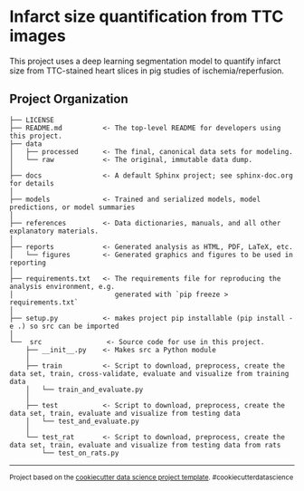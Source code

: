 Infarct size quantification from TTC images
==============================

This project uses a deep learning segmentation model to quantify infarct size from TTC-stained heart slices in pig studies of ischemia/reperfusion.

Project Organization
------------

    ├── LICENSE
    ├── README.md          <- The top-level README for developers using this project.
    ├── data
    │   ├── processed      <- The final, canonical data sets for modeling.
    │   └── raw            <- The original, immutable data dump.
    │
    ├── docs               <- A default Sphinx project; see sphinx-doc.org for details
    │
    ├── models             <- Trained and serialized models, model predictions, or model summaries
    │
    ├── references         <- Data dictionaries, manuals, and all other explanatory materials.
    │
    ├── reports            <- Generated analysis as HTML, PDF, LaTeX, etc.
    │   └── figures        <- Generated graphics and figures to be used in reporting
    │
    ├── requirements.txt   <- The requirements file for reproducing the analysis environment, e.g.
    │                         generated with `pip freeze > requirements.txt`
    │
    ├── setup.py           <- makes project pip installable (pip install -e .) so src can be imported
    │
    └──  src                <- Source code for use in this project.
        ├── __init__.py    <- Makes src a Python module
        │
        ├── train          <- Script to download, preprocess, create the data set, train, cross-validate, evaluate and visualize from training data
        │   └── train_and_evaluate.py
        │    
        ├── test           <- Script to download, preprocess, create the data set, train, evaluate and visualize from testing data
        │   └── test_and_evaluate.py
        │
        └── test_rat       <- Script to download, preprocess, create the data set, train, evaluate and visualize from testing data from rats
            └── test_on_rats.py

--------

<p><small>Project based on the <a target="_blank" href="https://drivendata.github.io/cookiecutter-data-science/">cookiecutter data science project template</a>. #cookiecutterdatascience</small></p>
